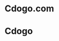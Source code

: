 # Cdogo.com
<!DOCTYPE html>
<h1>Cdogo</h1>
<style>

</style>
<img href="https://yt3.ggpht.com/-iNYuDNvJ0PQ/AAAAAAAAAAI/AAAAAAAAAAA/XUg00cys3qc/s176-mo-c-c0xffffffff-rj-k-no/photo.jpg" width="
100em"
></img>
